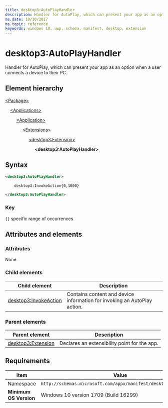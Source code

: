 ```yaml
---
title: desktop3:AutoPlayHandler
description: Handler for AutoPlay, which can present your app as an option when a user connects a device to their PC.
ms.date: 10/10/2017
ms.topic: reference
keywords: windows 10, uwp, schema, manifest, desktop, extension 
---
```


# desktop3:AutoPlayHandler

Handler for AutoPlay, which can present your app as an option when a user connects a device to their PC.

## Element hierarchy

[\<Package\>](element-package.md)

&nbsp;&nbsp;&nbsp;&nbsp;[\<Applications\>](element-applications.md)

&nbsp;&nbsp;&nbsp;&nbsp; &nbsp;&nbsp;&nbsp;&nbsp;[\<Application\>](element-application.md)

&nbsp;&nbsp;&nbsp;&nbsp; &nbsp;&nbsp;&nbsp;&nbsp; &nbsp;&nbsp;&nbsp;&nbsp;[\<Extensions\>](element-1-extensions.md)

&nbsp;&nbsp;&nbsp;&nbsp; &nbsp;&nbsp;&nbsp;&nbsp; &nbsp;&nbsp;&nbsp;&nbsp; &nbsp;&nbsp;&nbsp;&nbsp;[\<desktop3:Extension\>](element-desktop3-extension.md)

&nbsp;&nbsp;&nbsp;&nbsp; &nbsp;&nbsp;&nbsp;&nbsp; &nbsp;&nbsp;&nbsp;&nbsp; &nbsp;&nbsp;&nbsp;&nbsp; &nbsp;&nbsp;&nbsp;&nbsp;**\<desktop3:AutoPlayHandler\>**

## Syntax

```xml
<desktop3:AutoPlayHandler>

    desktop3:InvokeAction{0,1000}

</desktop3:AutoPlayHandler>
```

### Key

`{}` specific range of occurrences

## Attributes and elements

### Attributes

None.

### Child elements

| Child element | Description |
|-|-|
| [desktop3:InvokeAction](element-desktop3-invokeaction.md) | Contains content and device information for invoking an AutoPlay action. |

### Parent elements

| Parent element | Description |
|-|-|
| [desktop3:Extension](element-desktop3-extension.md) | Declares an extensibility point for the app. |

## Requirements

| Item  | Value  |
|--|--|
| Namespace | `http://schemas.microsoft.com/appx/manifest/desktop/windows10/3` |
| **Minimum OS Version** | Windows 10 version 1709 (Build 16299) |
